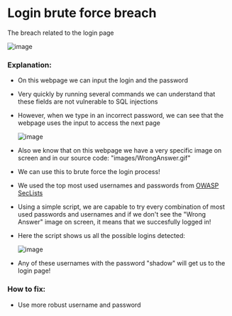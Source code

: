 # Login brute force breach
The breach related to the login page

![image](https://user-images.githubusercontent.com/36443074/145256789-74f1fbf0-afb0-4d23-9827-24a9fd71a7a1.png)

### Explanation:
- On this webpage we can input the login and the password
- Very quickly by running several commands we can understand that these fields are not vulnerable to SQL injections
- However, when we type in an incorrect password, we can see that the webpage uses the input to access the next page
  
  ![image](https://user-images.githubusercontent.com/36443074/145258253-313e1e5f-767d-45dc-a41e-5859db6a0f3c.png)
 
- Also we know that on this webpage we have a very specific image on screen and in our source code: "images/WrongAnswer.gif"
- We can use this to brute force the login process!
- We used the top most used usernames and passwords from [OWASP SecLists](https://github.com/danielmiessler/SecLists)
- Using a simple script, we are capable to try every combination of most used passwords and usernames and if we don't see the "Wrong Answer" image
  on screen, it means that we succesfully logged in!
- Here the script shows us all the possible logins detected:
 
  ![image](https://user-images.githubusercontent.com/36443074/145259668-f75efbc9-4aea-4d42-9f29-7afb2e4e4e76.png)

- Any of these usernames with the password "shadow" will get us to the login page!

### How to fix:
- Use more robust username and password
